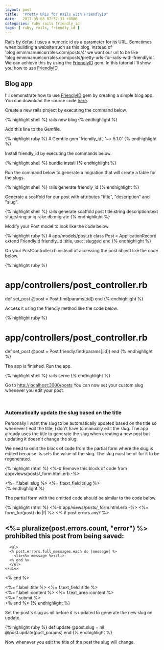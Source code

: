 ```yaml
---
layout: post
title:  "Pretty URLs for Rails with FriendlyID"
date:   2017-05-08 07:37:33 +0800
categories: ruby rails friendly_id
tags: [ ruby, rails, friendly_id ]
---
```

<p>Rails by default uses a numeric id as a parameter for its URL. Sometimes when
building a website such as this blog, instead of 'blog.emmmanuelcorrales.com/posts/4'
we want our url to be like 'blog.emmmanuelcorrales.com/posts/pretty-urls-for-rails-with-friendlyid'.
We can achieve this by using the <a href="https://github.com/norman/friendly_id">FriendlyID</a>
gem. In this tutorial I'll show you how to use <a href="https://github.com/norman/friendly_id">FriendlyID</a>.</p>


<h2>Blog app</h2>
<p>I'll demonstrate how to use <a href="https://github.com/norman/friendly_id">FriendlyID</a>
gem by creating a simple blog app. You can download the source code
<a href="https://github.com/EmmanuelCorrales/rails-friendly_id-example">here</a>.<p>
<p>Create a new rails project by executing the command below.</p>

{% highlight shell %}
rails new blog
{% endhighlight %}

<p>Add this line to the Gemfile.</p>
{% highlight ruby %}
# Gemfile
gem 'friendly_id', '~> 5.1.0'
{% endhighlight %}

<p>Install friendly_id by executing the commands below.</p>

{% highlight shell %}
bundle install
{% endhighlight %}

<p>Run the command below to generate a migration that will create a table for the slugs.</p>
{% highlight shell %}
rails generate friendly_id
{% endhighlight %}

<p>Generate a scaffold for our post with attributes "title", "description" and "slug".</p>
{% highlight shell %}
rails generate scaffold post title:string description:text slug:string:uniq
rake db:migrate
{% endhighlight %}

<p>Modify your Post model to look like the code below.</p>
{% highlight ruby %}
# app/models/post.rb
class Post < ApplicationRecord
  extend FriendlyId
  friendly_id :title, use: :slugged
end
{% endhighlight %}

<p>On your PostController.rb instead of accessing the post object like the code below.</p>

{% highlight ruby %}
# app/controllers/post_controller.rb
def set_post
  @post = Post.find(params[:id])
end
{% endhighlight %}

<p>Access it using the friendly method like the code below.</p>

{% highlight ruby %}
# app/controllers/post_controller.rb
def set_post
  @post = Post.friendly.find(params[:id])
end
{% endhighlight %}

<p>The app is finished. Run the app.</p>

{% highlight shell %}
rails serve
{% endhighlight %}

<p>Go to <a href="http://localhost:3000/posts">http://localhost:3000/posts</a>
You can now set your custom slug whenever you edit your post.</p>
<br/>

<h3>Automatically update the slug based on the title</h3>

<p>Personally I want the slug to be automatically updated based on the title so
whenever I edit the title, I don't have to manually edit the slug. The app
already uses the title to generate the slug when creating
a new post but updating it doesn't change the slug.</p>

<p>We need to omit the block of code from the partial form where the slug is
edited because its sets the value of the slug. The slug must be nil for it to be
regenerated.</p>

{% highlight rhtml %}
<%-# Remove this block of code from app/views/posts/_form.html.erb -%>
<div class="field">
   <%= f.label :slug %>
   <%= f.text_field :slug %>
</div>
{% endhighlight %}

<p>The partial form with the omitted code should be similar to the code below.</p>

{% highlight rhtml %}
<%-# app/views/posts/_form.html.erb -%>
<%= form_for(post) do |f| %>
  <% if post.errors.any? %>
    <div id="error_explanation">
      <h2><%= pluralize(post.errors.count, "error") %> prohibited this post from being saved:</h2>

      <ul>
      <% post.errors.full_messages.each do |message| %>
        <li><%= message %></li>
      <% end %>
      </ul>
    </div>
  <% end %>

  <div class="field">
    <%= f.label :title %>
    <%= f.text_field :title %>
  </div>

  <div class="field">
    <%= f.label :content %>
    <%= f.text_area :content %>
  </div>

  <div class="actions">
    <%= f.submit %>
  </div>
<% end %>
{% endhighlight %}

<p>Set the post's slug as nil before it is updated to generate the new slug on update.</p>

{% highlight ruby %}
def update
    @post.slug = nil
    @post.update(post_params)
end
{% endhighlight %}

<p>Now whenever you edit the title of the post the slug will change.</p>
